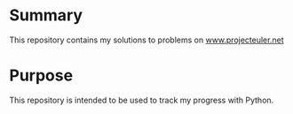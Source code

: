 # Summary
This repository contains my solutions to problems on www.projecteuler.net

# Purpose
This repository is intended to be used to track my progress with Python.
